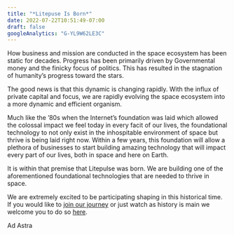 ```yaml
---
title: "*Litepuse Is Born*"
date: 2022-07-22T10:51:49-07:00
draft: false
googleAnalytics: "G-YL9W62LE3C"
---
```



How business and mission are conducted in the space ecosystem has been static for decades. Progress has been primarily driven by Governmental money and the finicky focus of politics. This has resulted in the stagnation of humanity’s progress toward the stars. 

The good news is that this dynamic is changing rapidly. With the influx of private capital and focus, we are rapidly evolving the space ecosystem into a more dynamic and efficient organism. 

Much like the ’80s when the Internet’s foundation was laid which allowed the colossal impact we feel today in every facit of our lives, the foundational technology to not only exist in the inhospitable environment of space but thrive is being laid right now.  Within a few years, this foundation will allow a plethora of businesses to start building amazing technology that will impact every part of our lives, both in space and here on Earth. 

It is within that premise that Litepulse was born. We are building one of the aforementioned foundational technologies that are needed to thrive in space. 

We are extremely excited to be participating shaping in this historical time. If you would like to [join our journey](http://litepulse.com) or just watch as history is main we welcome you to do so [here](http://litepulse.com).

Ad Astra